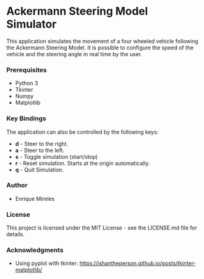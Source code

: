 # Ackermann Steering Model Simulator

This application simulates the movement of a four wheeled vehicle following the Ackermann Steering Model. It is possible to configure the speed of the vehicle and the steering angle in real time by the user.

### Prerequisites

- Python 3
- Tkinter
- Numpy
- Matplotlib

### Key Bindings

The application can also be controlled by the following keys:

- **d** - Steer to the right.
- **a** - Steer to the left.
- **s** - Toggle simulation (start/stop)
- **r** - Reset simulation. Starts at the origin automatically.
- **q** - Quit Simulation.

### Author

- Enrique Mireles

### License

This project is licensed under the MIT License - see the LICENSE.md file for details.

### Acknowledgments

- Using pyplot with tkinter: https://ishantheperson.github.io/posts/tkinter-matplotlib/
